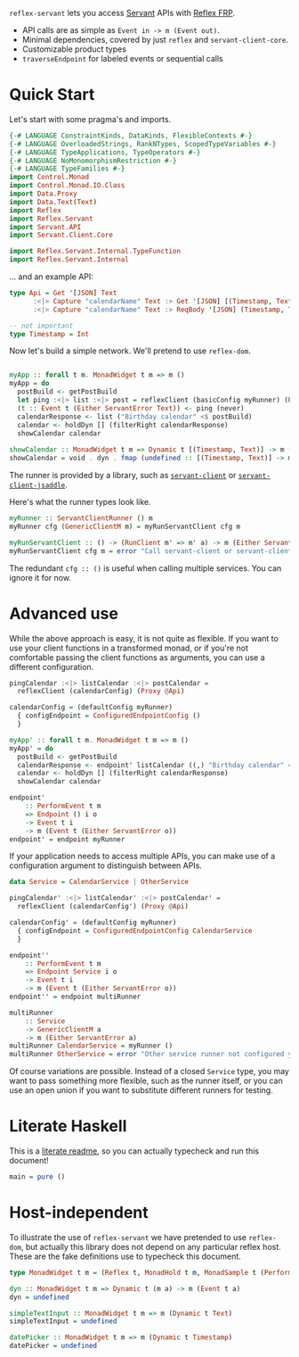 
`reflex-servant` lets you access [Servant](https://haskell-servant.readthedocs.io/en/stable/) APIs with [Reflex FRP](http://docs.reflex-frp.org/en/latest/).

 * API calls are as simple as `Event in -> m (Event out)`.
 * Minimal dependencies, covered by just `reflex` and `servant-client-core`.
 * Customizable product types
 * `traverseEndpoint` for labeled events or sequential calls

# Quick Start

Let's start with some pragma's and imports.

```haskell
{-# LANGUAGE ConstraintKinds, DataKinds, FlexibleContexts #-}
{-# LANGUAGE OverloadedStrings, RankNTypes, ScopedTypeVariables #-}
{-# LANGUAGE TypeApplications, TypeOperators #-}
{-# LANGUAGE NoMonomorphismRestriction #-}
{-# LANGUAGE TypeFamilies #-}
import Control.Monad
import Control.Monad.IO.Class
import Data.Proxy
import Data.Text(Text)
import Reflex
import Reflex.Servant
import Servant.API
import Servant.Client.Core

import Reflex.Servant.Internal.TypeFunction
import Reflex.Servant.Internal
```

... and an example API:

```haskell
type Api = Get '[JSON] Text
      :<|> Capture "calendarName" Text :> Get '[JSON] [(Timestamp, Text)]
      :<|> Capture "calendarName" Text :> ReqBody '[JSON] (Timestamp, Text) :> Post '[JSON] [(Timestamp, Text)]

-- not important
type Timestamp = Int
```

Now let's build a simple network. We'll pretend to use `reflex-dom`.

```haskell

myApp :: forall t m. MonadWidget t m => m ()
myApp = do
  postBuild <- getPostBuild
  let ping :<|> list :<|> post = reflexClient (basicConfig myRunner) (Proxy @Api)
  (t :: Event t (Either ServantError Text)) <- ping (never)
  calendarResponse <- list ("Birthday calendar" <$ postBuild)
  calendar <- holdDyn [] (filterRight calendarResponse)
  showCalendar calendar
  
showCalendar :: MonadWidget t m => Dynamic t [(Timestamp, Text)] -> m ()
showCalendar = void . dyn . fmap (undefined :: [(Timestamp, Text)] -> m ())
```

The runner is provided by a library, such as [`servant-client`](https://hackage.haskell.org/package/servant-client) or [`servant-client-jsaddle`](https://github.com/Compositional/servant-client-jsaddle).

Here's what the runner types look like.

```haskell
myRunner :: ServantClientRunner () m
myRunner cfg (GenericClientM m) = myRunServantClient cfg m

myRunServantClient :: () -> (RunClient m' => m' a) -> m (Either ServantError a)
myRunServantClient cfg m = error "Call servant-client or servant-client-jsaddle"
```

The redundant `cfg :: ()` is useful when calling multiple services. You can ignore it for now.


# Advanced use

While the above approach is easy, it is not quite as flexible. If you want to use your client functions in a transformed monad, or if you're not comfortable passing the client functions as arguments, you can use a different configuration.

```haskell
pingCalendar :<|> listCalendar :<|> postCalendar =
  reflexClient (calendarConfig) (Proxy @Api)

calendarConfig = (defaultConfig myRunner)
  { configEndpoint = ConfiguredEndpointConfig ()
  }

myApp' :: forall t m. MonadWidget t m => m ()
myApp' = do
  postBuild <- getPostBuild
  calendarResponse <- endpoint' listCalendar ((,) "Birthday calendar" <$> postBuild)
  calendar <- holdDyn [] (filterRight calendarResponse)
  showCalendar calendar

endpoint'
    :: PerformEvent t m
    => Endpoint () i o
    -> Event t i
    -> m (Event t (Either ServantError o))
endpoint' = endpoint myRunner
```

If your application needs to access multiple APIs, you can make use of a configuration argument to distinguish between APIs.

```haskell
data Service = CalendarService | OtherService

pingCalendar' :<|> listCalendar' :<|> postCalendar' =
  reflexClient (calendarConfig') (Proxy @Api)

calendarConfig' = (defaultConfig myRunner)
  { configEndpoint = ConfiguredEndpointConfig CalendarService
  }

endpoint''
    :: PerformEvent t m
    => Endpoint Service i o
    -> Event t i
    -> m (Event t (Either ServantError o))
endpoint'' = endpoint multiRunner

multiRunner
    :: Service
    -> GenericClientM a
    -> m (Either ServantError a)
multiRunner CalendarService = myRunner ()
multiRunner OtherService = error "Other service runner not configured yet."
```

Of course variations are possible. Instead of a closed `Service` type, you may want to pass something more flexible, such as the runner itself, or you can use an open union if you want to substitute different runners for testing.

# Literate Haskell

This is a [literate readme](https://github.com/sol/markdown-unlit), so you can actually typecheck and run this document!

```haskell
main = pure ()
```

# Host-independent

To illustrate the use of `reflex-servant` we have pretended to use `reflex-dom`, but actually this library does not depend on any particular reflex host. These are the fake definitions use to typecheck this document.

```haskell
type MonadWidget t m = (Reflex t, MonadHold t m, MonadSample t (Performable m), PerformEvent t m, MonadIO (Performable m), PostBuild t m)

dyn :: MonadWidget t m => Dynamic t (m a) -> m (Event t a)
dyn = undefined

simpleTextInput :: MonadWidget t m => m (Dynamic t Text)
simpleTextInput = undefined

datePicker :: MonadWidget t m => m (Dynamic t Timestamp)
datePicker = undefined
```
